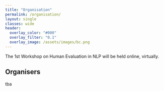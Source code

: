 ```yaml
---
title: "Organisation"
permalink: /organisation/
layout: single
classes: wide
header:
  overlay_color: "#000"
  overlay_filter: "0.1"
  overlay_image: /assets/images/bc.png
---
```


The 1st Workshop on Human Evaluation in NLP will be held online, virtually. 


## Organisers

tba
